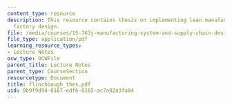 ```yaml
---
content_type: resource
description: This resource contains thesis on implementing lean manufacturing through
  factory design.
file: /media/courses/15-763j-manufacturing-system-and-supply-chain-design-spring-2005/8b9f9d940167edf60165ac7a82a3fa84_flinchbaugh_thes.pdf
file_type: application/pdf
learning_resource_types:
- Lecture Notes
ocw_type: OCWFile
parent_title: Lecture Notes
parent_type: CourseSection
resourcetype: Document
title: flinchbaugh_thes.pdf
uid: 8b9f9d94-0167-edf6-0165-ac7a82a3fa84
---
```

